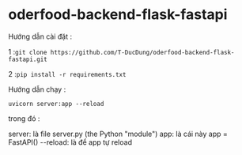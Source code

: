 # oderfood-backend-flask-fastapi

Hướng dẫn cài đặt :

1 :`git clone https://github.com/T-DucDung/oderfood-backend-flask-fastapi.git`

2 :`pip install -r requirements.txt`

Hướng dẫn chạy :

`uvicorn server:app --reload`

trong đó :

server: là file server.py (the Python "module")
app: là cái này app = FastAPI()
--reload: là để app tự reload